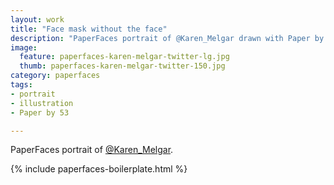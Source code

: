 ```yaml
---
layout: work
title: "Face mask without the face"
description: "PaperFaces portrait of @Karen_Melgar drawn with Paper by 53 on an iPad."
image: 
  feature: paperfaces-karen-melgar-twitter-lg.jpg
  thumb: paperfaces-karen-melgar-twitter-150.jpg
category: paperfaces
tags: 
- portrait
- illustration
- Paper by 53

---
```


PaperFaces portrait of [@Karen_Melgar](http://twitter.com/Karen_Melgar).

{% include paperfaces-boilerplate.html %}